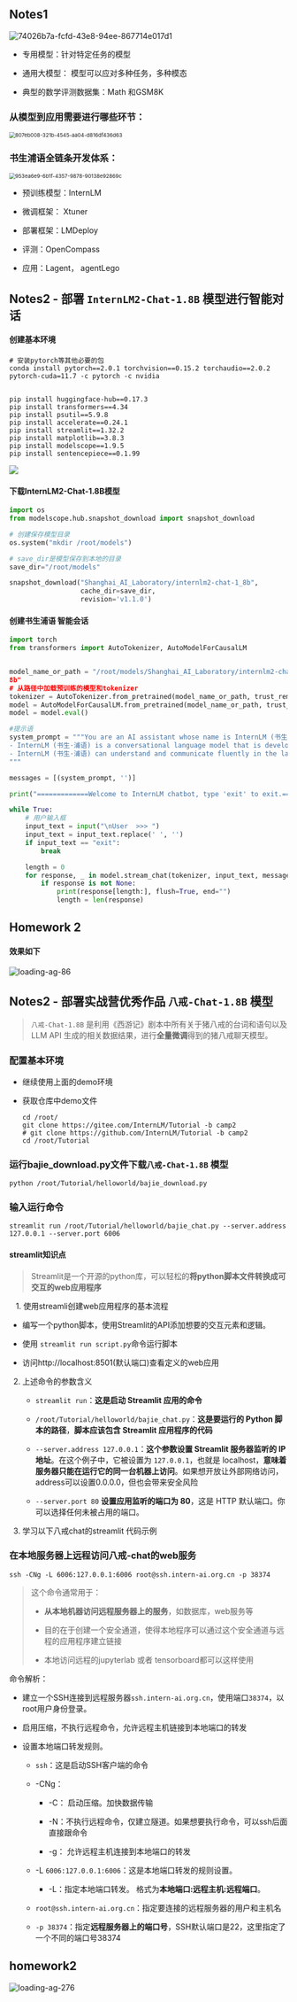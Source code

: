 ## Notes1

<img title="" src="image.png" alt="74026b7a-fcfd-43e8-94ee-867714e017d1" data-align="inline"> 

- 专用模型：针对特定任务的模型

- 通用大模型： 模型可以应对多种任务，多种模态

- 典型的数学评测数据集：Math 和GSM8K

### 从模型到应用需要进行哪些环节：

<img title="" src="img2.png" alt="807eb008-321b-4545-aa04-d816df436d63" style="zoom:67%;">

### 书生浦语全链条开发体系：

<img title="" src="img3.png" alt="953ea6e9-6b1f-4357-9878-90138e92869c" style="zoom:67%;">

- 预训练模型：InternLM

- 微调框架： Xtuner

- 部署框架：LMDeploy

- 评测：OpenCompass

- 应用：Lagent， agentLego

## Notes2 - 部署 `InternLM2-Chat-1.8B` 模型进行智能对话

#### 创建基本环境

```shell
# 安装pytorch等其他必要的包
conda install pytorch==2.0.1 torchvision==0.15.2 torchaudio==2.0.2 pytorch-cuda=11.7 -c pytorch -c nvidia


pip install huggingface-hub==0.17.3
pip install transformers==4.34 
pip install psutil==5.9.8
pip install accelerate==0.24.1
pip install streamlit==1.32.2 
pip install matplotlib==3.8.3 
pip install modelscope==1.9.5
pip install sentencepiece==0.1.99
```

![](img1.png)

#### 下载InternLM2-Chat-1.8B模型

```python
import os
from modelscope.hub.snapshot_download import snapshot_download

# 创建保存模型目录
os.system("mkdir /root/models")

# save_dir是模型保存到本地的目录
save_dir="/root/models"

snapshot_download("Shanghai_AI_Laboratory/internlm2-chat-1_8b", 
                  cache_dir=save_dir, 
                  revision='v1.1.0')

```

#### 创建书生浦语 智能会话

```python
import torch
from transformers import AutoTokenizer, AutoModelForCausalLM


model_name_or_path = "/root/models/Shanghai_AI_Laboratory/internlm2-chat-1_
8b"
# 从路径中加载预训练的模型和tokenizer
tokenizer = AutoTokenizer.from_pretrained(model_name_or_path, trust_remote_code=True, device_map='cuda:0')
model = AutoModelForCausalLM.from_pretrained(model_name_or_path, trust_remote_code=True, torch_dtype=torch.bfloat16, device_map='cuda:0')
model = model.eval()

#提示语
system_prompt = """You are an AI assistant whose name is InternLM (书生·浦语).
- InternLM (书生·浦语) is a conversational language model that is developed by Shanghai AI Laboratory (上海人工智能实验室). It is designed to be helpful, honest, and harmless.
- InternLM (书生·浦语) can understand and communicate fluently in the language chosen by the user such as English and 中文.
"""

messages = [(system_prompt, '')]

print("=============Welcome to InternLM chatbot, type 'exit' to exit.=============")

while True:
    # 用户输入框
    input_text = input("\nUser  >>> ")
    input_text = input_text.replace(' ', '')
    if input_text == "exit":
        break

    length = 0
    for response, _ in model.stream_chat(tokenizer, input_text, messages):
        if response is not None:
            print(response[length:], flush=True, end="")
            length = len(response)


```

## Homework 2

#### 效果如下

![loading-ag-86](300个字的小故事效果图.png)



## Notes2 - 部署实战营优秀作品 `八戒-Chat-1.8B` 模型

>  `八戒-Chat-1.8B` 是利用《西游记》剧本中所有关于猪八戒的台词和语句以及 LLM API 生成的相关数据结果，进行**全量微调**得到的猪八戒聊天模型。

### 配置基本环境

- 继续使用上面的demo环境

- 获取仓库中demo文件
  
  ```shell
  cd /root/
  git clone https://gitee.com/InternLM/Tutorial -b camp2
  # git clone https://github.com/InternLM/Tutorial -b camp2
  cd /root/Tutorial
  ```

### 运行bajie_download.py文件下载`八戒-Chat-1.8B` 模型

```shell
python /root/Tutorial/helloworld/bajie_download.py
```

### 输入运行命令

```shell
streamlit run /root/Tutorial/helloworld/bajie_chat.py --server.address 127.0.0.1 --server.port 6006
```

#### streamlit知识点

> Streamlit是一个开源的python库，可以轻松的**将python脚本文件转换成可交互的web应用程序**

   1. 使用streamli创建web应用程序的基本流程

- 编写一个python脚本，使用Streamlit的API添加想要的交互元素和逻辑。

- 使用 `streamlit run script.py`命令运行脚本

- 访问http://localhost:8501(默认端口)查看定义的web应用
2. 上述命令的参数含义
   
   - `streamlit run`：**这是启动 Streamlit 应用的命令**
   
   - `/root/Tutorial/helloworld/bajie_chat.py`：**这是要运行的 Python 脚本的路径**，**脚本应该包含 Streamlit 应用程序的代码**
   
   - `--server.address 127.0.0.1`：**这个参数设置 Streamlit 服务器监听的 IP 地址**。在这个例子中，它被设置为 `127.0.0.1`，也就是 localhost，**意味着服务器只能在运行它的同一台机器上访问**。如果想开放让外部网络访问，address可以设置0.0.0.0，但也会带来安全风险
   
   - `--server.port 80` **设置应用监听的端口为 80**，这是 HTTP 默认端口。你可以选择任何未被占用的端口。

3. 学习以下八戒chat的streamlit 代码示例

### 在本地服务器上远程访问八戒-chat的web服务

```shell
ssh -CNg -L 6006:127.0.0.1:6006 root@ssh.intern-ai.org.cn -p 38374
```

> 这个命令通常用于：
> 
> - **从本地机器访问远程服务器上的服务**，如数据库，web服务等
> 
> - 目的在于创建一个安全通道，使得本地程序可以通过这个安全通道与远程的应用程序建立链接
> 
> - 本地访问远程的jupyterlab 或者 tensorboard都可以这样使用

命令解析：

- 建立一个SSH连接到远程服务器`ssh.intern-ai.org.cn`，使用端口`38374`，以root用户身份登录。

- 启用压缩，不执行远程命令，允许远程主机链接到本地端口的转发

- 设置本地端口转发规则。
  
  - `ssh`：这是启动SSH客户端的命令
  
  - -CNg：
    
    - -C： 启动压缩。加快数据传输
    
    - -N：不执行远程命令，仅建立隧道。如果想要执行命令，可以ssh后面直接跟命令
    
    - -g： 允许远程主机连接到本地端口的转发
  
  - -L `6006:127.0.0.1:6006`：这是本地端口转发的规则设置。
    
    - -L：指定本地端口转发。
      格式为**本地端口:远程主机:远程端口**。
  
  - `root@ssh.intern-ai.org.cn`：指定要连接的远程服务器的用户和主机名
  
  - `-p 38374`：指定**远程服务器上的端口号**，SSH默认端口是22，这里指定了一个不同的端口号38374

## homework2

![loading-ag-276](八戒chat.png)


